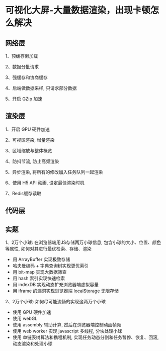 # 可视化大屏-大量数据渲染，出现卡顿怎么解决

## 网络层

1、预缓存懒加载

2、数据分批请求

3、强缓存和协商缓存

4、后端做数据采样, 只请求部分数据

5、开启 GZip 加速

## 渲染层

1、开启 GPU 硬件加速

2、可视区渲染, 增量渲染

3、区域缩放与整体概览

4、防抖节流, 防止高频渲染

5、异步渲染, 将所有的修改加入任务队列一起渲染

6、使用 H5 API 动画, 设定最佳渲染时机

7、Redis缓存读取

## 代码层


## 实题

1、2万个小球: 在浏览器端用JS存储两万小球信息, 包含小球的大小、位置、颜色等属性, 如何对其进行最优检索、存储、渲染

- 用 ArrayBuffer 实现极致存储
- 哈夫曼编码 + 字典查询树实现更优索引
- 用 bit-map 实现大数据筛查
- 用 hash 索引实现快速检索
- 用 indexDB 实现动态扩充浏览器端虚拟容量
- 用 iframe 的漏洞实现浏览器端 localStorage 无限存储

2、2万个小球: 如何尽可能流畅的实现这两万个小球

- 使用 GPU 硬件加速
- 使用 webGL
- 使用 assembly 辅助计算, 然后在浏览器端控制动画帧频
- 使用 web worker 实现 javascript 多线程, 分块处理小球
- 使用 单链表树算法和携程机制, 实现任务动态分割和任务暂停、恢复、回滚, 动态渲染和处理小球